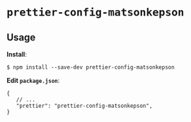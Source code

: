 # `prettier-config-matsonkepson`

## Usage

**Install**:

```shell
$ npm install --save-dev prettier-config-matsonkepson
```

**Edit `package.json`**:

```jsonc
{
   // ...
   "prettier": "prettier-config-matsonkepson",
}
```

